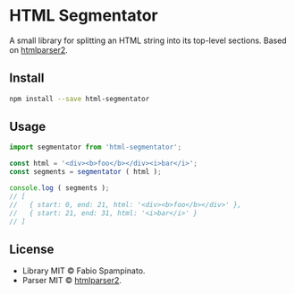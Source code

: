 # HTML Segmentator

A small library for splitting an HTML string into its top-level sections. Based on [htmlparser2](https://github.com/fb55/htmlparser2).

## Install

```sh
npm install --save html-segmentator
```

## Usage

```ts
import segmentator from 'html-segmentator';

const html = '<div><b>foo</b></div><i>bar</i>';
const segments = segmentator ( html );

console.log ( segments );
// [
//   { start: 0, end: 21, html: '<div><b>foo</b></div>' },
//   { start: 21, end: 31, html: '<i>bar</i>' }
// ]
```

## License

- Library MIT © Fabio Spampinato.
- Parser MIT © [htmlparser2](https://github.com/fb55/htmlparser2).
